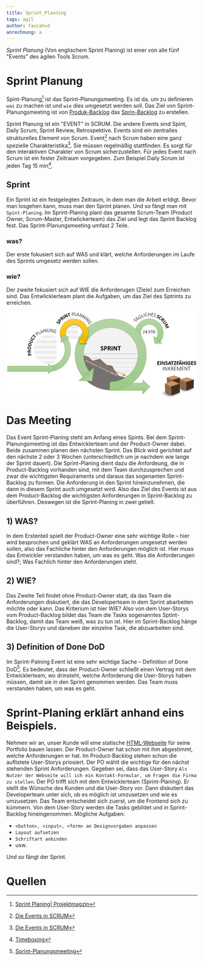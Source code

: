 ```yaml
---
title: Sprint_Planning
tags: agil
author: faucahvd
anrechnung: a
---
```


*Sprint Planung* (Von englischem Sprint Planing) ist einer von alle fünf "Events" des agilen Tools Scrum.

# Sprint Planung

Spint-Planung[^1] ist das Sprint-Planungsmeeting. Es ist da, um zu definieren `was` zu machen ist und `wie` dies umgesetzt werden soll. Das Ziel von Sprint-Planungsmeeting ist von [Produk-Backlog](https://www.teamworkblog.de/2018/05/beispiel-fur-eine-partyplanung-mit-scrum.html) das [Sprin-Backlog](https://www.teamworkblog.de/2018/05/beispiel-fur-eine-partyplanung-mit-scrum.html) zu erstellen.

Sprint Planung ist ein "EVENT" in SCRUM.
Die andere Events sind Spint, Daily Scrum, Sprint Review, Retrospektive. Events sind ein zentralles strukturelles Element von Scrum. Event[^2] nach Scrum haben eine ganz spezielle Charakteristika[^2]. Sie müssen regelmäßig stattfinden. Es sorgt für den interaktiven Charakter von Scrum sicherzustellen. Für jedes Event nach Scrum ist ein fester Zeitraum vorgegeben. Zum Beispiel Daily Scrum ist jeden Tag 15 min[^3].


## Sprint 
Ein Sprint ist ein festgelegten Zeitraum, in dem man die Arbeit erldigt. Bevor man losgehen kann, muss man den Sprint planen. Und so fängt man mit `Spint-Planing`. Im Sprint-Planing plant das gesamte Scrum-Team (Product Owner, Scrum-Master, Entwlickerteam) das Ziel und legt das Sprint Backlog fest. Das Sprint-Planungsmeeting umfast 2 Teile. 
### was?
Der erste fokusiert sich auf WAS und klärt, welche Anforderungen im Laufe des Sprints umgesetz werden sollen.
### wie?
Der zweite fokusiert sich auf WIE die Anforderugen (Ziele) zum Erreichen sind. Das Entwlicklerteam plant die Aufgaben, um das Ziel des Sptrints zu erreichen.


![SCRUM](Sprint_Planning//sprint-planungsmeeting.png)

# Das Meeting
Das Event Sprint-Planing steht am Anfang eines Spints. Bei dem Sprint-Planungsmeeting ist das Entwicklerteam und der Product-Owner dabei. Beide zusammen planen den nächsten Sprint. Das Blick wird gerichtet auf den nächste 2 oder 3 Wochen (unterschiedlich um je nachdem wie lange der Sprint dauert). Die Sprint-Planing dient dazu die Anfordeung, die in Product-Backlog vorhanden sind, mit dem Team durchzusprechen und zwar die wichtigsten Requiraments und daraus das sogenanten Sprint-Backlog zu formen. Die Anforderung in den Sprint hineinzunehmen, die dann in diesem Sprint auch umgesetzt wird. Also das Ziel des Events ist aus dem Product-Backlog die wichtigsten Anforderungen in Sprint-Backlog zu überführen. Deswegen ist die Sprint-Planing in zwei getielt. 

## 1) WAS?
In dem Erstenteil spielt der Product-Owner eine sehr wichtige Rolle – hier wird besprochen und geklärt WAS an Anforderungen umgesetzt werden sollen, also das Fachliche hinter den Anforderungen möglich ist. Hier muss das Entwickler verstanden haben, um was es geht. Was die Anforderungen sind?; Was Fachlich hinter den Anforderungen steht. 

## 2) WIE?
Das Zweite Teil findet ohne Product-Owner statt, da das Team die Anforderungen diskutiert, die das Developerteam in dem Sprint abarbeiten möchte oder kann. Das Kriterium ist hier WIE? Also von dem User-Storys vom Product-Backlog bildet das Team die Tasks sogenanntes Sptint-Backlog, damit das Team weiß, was zu tun ist. Hier im Sprint-Backlog hänge die User-Storys und daneben der einzelne Task, die abzuarbeiten sind.

## 3) Definition of Done DoD
Im Sprint-Palning Event ist eine sehr wichtige Sache – Definition of Done DoD[^4]. Es bedeutet, dass der Product-Owner schließt einen Vertrag mit dem Entwicklerteam, wo drinsteht, welche Anforderung die User-Storys haben müssen, damit sie in den Sprint genommen werden. Das Team muss verstanden haben, um was es geht.

# Sprint-Planing erklärt anhand eins Beispiels.

Nehmen wir an, unser Kunde will eine statische [HTML-Webseite](https://stadtprofil-fuerth.de/#contact) für seine Portfolio bauen lassen. Der Product-Owner hat schon mit ihm abgestimmt, welche Anforderungen er hat. Im Product-Backlog stehen schon die auflistete User-Storys priosiert. Der PO wählt die wichtige für den nächst stehenden Sprint Anforderungen. Gegeben sei, dass das User-Story `Als Nutzer der Webseite will ich ein Kontakt-Formular, um Fragen die Firma zu stellen`.
Der PO trifft sich mit dem Entwicklerteam (Sprint-Planing). Er stellt die Wünsche des Kunden und die User-Story vor. Dann diskutiert das Developerteam unter sich, ob es möglich ist umzusetzen und wie es umzusetzen. Das Team entscheidet sich zuerst, um die Frontend sich zu kümmern. Von dem User-Story werden die Tasks gebildet und in Sprint-Backlog hineingenommen. 
Mögliche Aufgaben: 

* `<button>, <input>, <form> an Designvorgaben anpassen` 
* `Layout aufsetzen` 
* `Schriftart anbinden` 
* usw. 

Und so fängt der Sprint. 

# Quellen

[^1]: [Sprint Planing| Projektmagzin](https://www.projektmagazin.de/methoden/sprint-planning)
[^2]: [Die Events in SCRUM](https://www.agile-heroes.de/magazine/scrum-events)
[^3]: [Timeboxing](https://projektmanagement-zentrum.ch/2019/03/04/scrum-events/)
[^4]: [Sprint-Planungsmeeting](https://projektmanagement-zentrum.ch/2019/03/04/scrum-events/)
